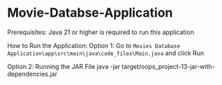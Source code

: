 # Movie-Databse-Application

Prerequisites: Java 21 or higher is required to run this application

How to Run the Application:
Option 1: 
  Go to `Movies Database Application\app\src\main\java\code_files\Main.java` and click Run

Option 2: 
Running the JAR File
java -jar target/oops_project-13-jar-with-dependencies.jar

